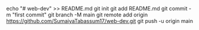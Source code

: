 echo "# web-dev" >> README.md
git init
git add README.md
git commit -m "first commit"
git branch -M main
git remote add origin https://github.com/SumaiyaTabassum17/web-dev.git
git push -u origin main
